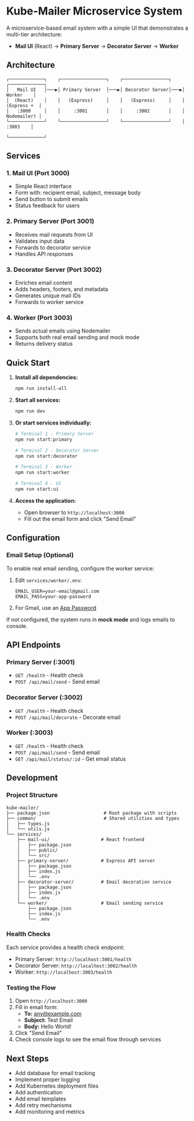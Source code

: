 # Kube-Mailer Microservice System

A microservice-based email system with a simple UI that demonstrates a multi-tier architecture:

- **Mail UI** (React) → **Primary Server** → **Decorator Server** → **Worker**

## Architecture

```
┌─────────────┐    ┌─────────────────┐    ┌─────────────────┐    ┌─────────────┐
│   Mail UI   │───▶│ Primary Server  │───▶│ Decorator Server│───▶│   Worker    │
│  (React)    │    │   (Express)     │    │   (Express)     │    │ (Express +  │
│   :3000     │    │     :3001       │    │     :3002       │    │ Nodemailer) │
└─────────────┘    └─────────────────┘    └─────────────────┘    │    :3003    │
                                                                 └─────────────┘
```

## Services

### 1. Mail UI (Port 3000)
- Simple React interface
- Form with: recipient email, subject, message body
- Send button to submit emails
- Status feedback for users

### 2. Primary Server (Port 3001)
- Receives mail requests from UI
- Validates input data
- Forwards to decorator service
- Handles API responses

### 3. Decorator Server (Port 3002)
- Enriches email content
- Adds headers, footers, and metadata
- Generates unique mail IDs
- Forwards to worker service

### 4. Worker (Port 3003)
- Sends actual emails using Nodemailer
- Supports both real email sending and mock mode
- Returns delivery status

## Quick Start

1. **Install all dependencies:**
   ```bash
   npm run install-all
   ```

2. **Start all services:**
   ```bash
   npm run dev
   ```

3. **Or start services individually:**
   ```bash
   # Terminal 1 - Primary Server
   npm run start:primary
   
   # Terminal 2 - Decorator Server
   npm run start:decorator
   
   # Terminal 3 - Worker
   npm run start:worker
   
   # Terminal 4 - UI
   npm run start:ui
   ```

4. **Access the application:**
   - Open browser to `http://localhost:3000`
   - Fill out the email form and click "Send Email"

## Configuration

### Email Setup (Optional)
To enable real email sending, configure the worker service:

1. Edit `services/worker/.env`:
   ```
   EMAIL_USER=your-email@gmail.com
   EMAIL_PASS=your-app-password
   ```

2. For Gmail, use an [App Password](https://support.google.com/accounts/answer/185833)

If not configured, the system runs in **mock mode** and logs emails to console.

## API Endpoints

### Primary Server (:3001)
- `GET /health` - Health check
- `POST /api/mail/send` - Send email

### Decorator Server (:3002)
- `GET /health` - Health check
- `POST /api/mail/decorate` - Decorate email

### Worker (:3003)
- `GET /health` - Health check
- `POST /api/mail/send` - Send email
- `GET /api/mail/status/:id` - Get email status

## Development

### Project Structure
```
kube-mailer/
├── package.json                    # Root package with scripts
├── common/                         # Shared utilities and types
│   ├── types.js
│   └── utils.js
└── services/
    ├── mail-ui/                   # React frontend
    │   ├── package.json
    │   ├── public/
    │   └── src/
    ├── primary-server/            # Express API server
    │   ├── package.json
    │   ├── index.js
    │   └── .env
    ├── decorator-server/          # Email decoration service
    │   ├── package.json
    │   ├── index.js
    │   └── .env
    └── worker/                    # Email sending service
        ├── package.json
        ├── index.js
        └── .env
```

### Health Checks
Each service provides a health check endpoint:
- Primary Server: `http://localhost:3001/health`
- Decorator Server: `http://localhost:3002/health`
- Worker: `http://localhost:3003/health`

### Testing the Flow
1. Open `http://localhost:3000`
2. Fill in email form:
   - **To:** any@example.com
   - **Subject:** Test Email
   - **Body:** Hello World!
3. Click "Send Email"
4. Check console logs to see the email flow through services

## Next Steps

- Add database for email tracking
- Implement proper logging
- Add Kubernetes deployment files
- Add authentication
- Add email templates
- Add retry mechanisms
- Add monitoring and metrics
